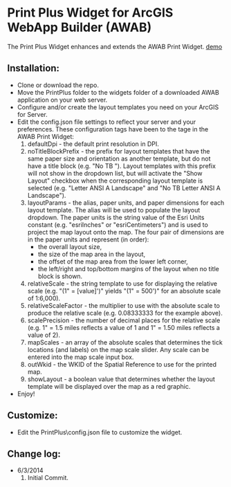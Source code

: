 # Print Plus Widget for ArcGIS WebApp Builder (AWAB)

The Print Plus Widget enhances and extends the AWAB Print Widget. [demo](http://gis.hamiltoncounty.in.gov/mapviewer1/index.html)

## Installation:
* Clone or download the repo.
* Move the PrintPlus folder to the widgets folder of a downloaded AWAB application on your web server.
* Configure and/or create the layout templates you need on your ArcGIS for Server.
* Edit the config.json file settings to reflect your server and your preferences.  These configuration tags have been to the tage in the AWAB Print Widget:
	1. defaultDpi - the default print resolution in DPI.
	2. noTitleBlockPrefix - the prefix for layout templates that have the same paper size and orientation as another template, but
     do not have a title block (e.g. "No TB ").  Layout templates with this prefix will not show in the dropdown list, but will activate
     the "Show Layout" checkbox when the corresponding layout template is selected (e.g. "Letter ANSI A Landscape" and "No TB Letter ANSI A Landscape").
	3. layoutParams - the alias, paper units, and paper dimensions for each layout template.  The alias will be used to populate the layout dropdown.  The 
     paper units is the string value of the Esri Units constant (e.g. "esriInches" or "esriCentimeters") and is used to project the map layout onto the map.
     The four pair of dimensions are in the paper units and represent (in order):
		* the overall layout size, 
		* the size of the map area in the layout, 
		* the offset of the map area from the lower left corner,
		* the left/right and top/bottom margins of the layout when no title block is shown.
	4. relativeScale - the string template to use for displaying the relative scale (e.g. "(1&quot; = [value]')" yields "(1" = 500')" for an absolute 
     scale of 1:6,000).
	5. relativeScaleFactor - the multiplier to use with the absolute scale to produce the relative scale (e.g. 0.08333333 for the example above).  
	6. scalePrecision - the number of decimal places for the relative scale (e.g. 1" = 1.5 miles reflects a value of 1 and 1" = 1.50 miles reflects a value of 2).
	7. mapScales - an array of the absolute scales that determines the tick locations (and labels) on the map scale slider.  Any scale can be 
     entered into the map scale input box.  
	8. outWkid - the WKID of the Spatial Reference to use for the printed map.
	9. showLayout - a boolean value that determines whether the layout template will be displayed over the map as a red graphic.
* Enjoy!

## Customize:
* Edit the PrintPlus\config.json file to customize the widget.

## Change log:
* 6/3/2014
	1. Initial Commit.
